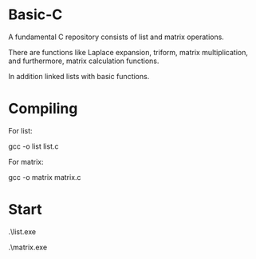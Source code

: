 # Basic-C
A fundamental C repository consists of list and matrix operations.

There are functions like Laplace expansion, triform, matrix multiplication, and furthermore, matrix calculation functions.

In addition linked lists with basic functions.



# Compiling
For list:

gcc -o list list.c

For matrix:

gcc -o matrix matrix.c

# Start
.\list.exe 

.\matrix.exe 
